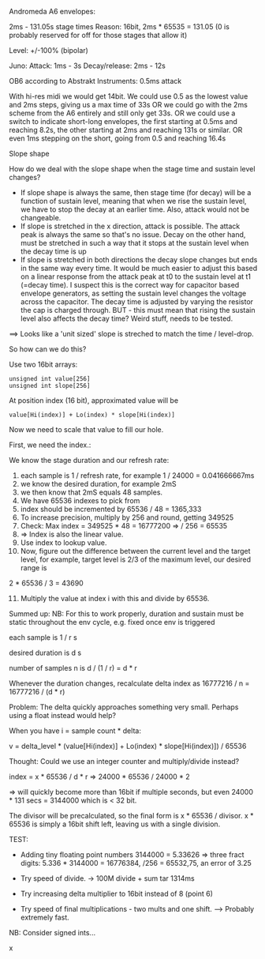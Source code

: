 Andromeda A6 envelopes:

2ms - 131.05s stage times
Reason: 16bit, 2ms * 65535 = 131.05 (0 is probably reserved for off for those stages that allow it)

Level: +/-100% (bipolar)

Juno:
Attack: 1ms - 3s
Decay/release: 2ms - 12s


OB6 according to Abstrakt Instruments: 0.5ms attack

With hi-res midi we would get 14bit. We could use 0.5 as the lowest value and 2ms steps, giving us a max time of 33s
OR we could go with the 2ms scheme from the A6 entirely and still only get 33s.
OR we could use a switch to indicate short-long envelopes, the first starting at 0.5ms and reaching 8.2s, the other starting at
2ms and reaching 131s or similar. OR even 1ms stepping on the short, going from 0.5 and reaching 16.4s

Slope shape

How do we deal with the slope shape when the stage time and sustain level changes?
- If slope shape is always the same, then stage time (for decay) will be a function of sustain level, meaning that when
  we rise the sustain level, we have to stop the decay at an earlier time. Also, attack would not be changeable.
- If slope is stretched in the x direction, attack is possible. The attack peak is always the same so that's no issue.
  Decay on the other hand, must be stretched in such a way that it stops at the sustain level when the decay time is up
- If slope is stretched in both directions the decay slope changes but ends in the same way every time. It would be much
  easier to adjust this based on a linear response from the attack peak at t0 to the sustain level at t1 (=decay time). I suspect
  this is the correct way for capacitor based envelope generators, as setting the sustain level changes the voltage across the capacitor.
  The decay time is adjusted by varying the resistor the cap is charged through. BUT - this must mean that rising the sustain level
  also affects the decay time? Weird stuff, needs to be tested.

==> Looks like a 'unit sized' slope is streched to match the time / level-drop.

So how can we do this?

Use two 16bit arrays:
```
unsigned int value[256]
unsigned int slope[256]
``` 

At position index (16 bit), approximated value will be 

```value[Hi(index)] + Lo(index) * slope[Hi(index)]```

Now we need to scale that value to fill our hole.

First, we need the index.:

We know the stage duration and our refresh rate:
1) each sample is 1 / refresh rate, for example 1 / 24000 = 0.041666667ms
2) we know the desired duration, for example 2mS
3) we then know that 2mS equals 48 samples.
4) We have 65536 indexes to pick from
5) index should be incremented by 65536 / 48 = 1365,333
6) To increase precision, multiply by 256 and round, getting 349525
7) Check: Max index = 349525 * 48 = 16777200 => / 256 = 65535
8) => Index is also the linear value.
9) Use index to lookup value.
10) Now, figure out the difference between the current level and the target level,
for example, target level is 2/3 of the maximum level, our desired range is
  
2 * 65536 / 3 = 43690

11) Multiply the value at index i with this and divide by 65536.  

Summed up:
NB: For this to work properly, duration and sustain must be static throughout the env cycle, e.g.
fixed once env is triggered

each sample is 1 / r s

desired duration is d s

number of samples n is d / (1 / r) = d  * r 

Whenever the duration changes, recalculate delta index as 16777216 / n = 16777216 / (d * r)  
  
Problem: The delta quickly approaches something very small. Perhaps using a float instead would help?   
  
When you have i = sample count * delta:

v = delta_level * (value[Hi(index)] + Lo(index) * slope[Hi(index)]) / 65536 

Thought: Could we use an integer counter and multiply/divide instead?

index = x * 65536 / d * r => 24000 * 65536 / 24000 * 2

=> will quickly become more than 16bit if multiple seconds, but 
even 24000 * 131 secs = 3144000 which is < 32 bit.

The divisor will be precalculated, so the final form is x * 65536 / divisor. x * 65536 is
simply a 16bit shift left, leaving us with a single division.

TEST:
- Adding tiny floating point numbers
3144000 = 5.33626 => three fract digits: 5.336 * 3144000 = 16776384, /256 = 65532,75, an error of 3.25

- Try speed of divide.
-> 100M divide + sum tar 1314ms

- Try increasing delta multiplier to 16bit instead of 8  (point 6)

- Try speed of final multiplications - two mults and one shift.
--> Probably extremely fast. 

NB: Consider signed ints...

x

